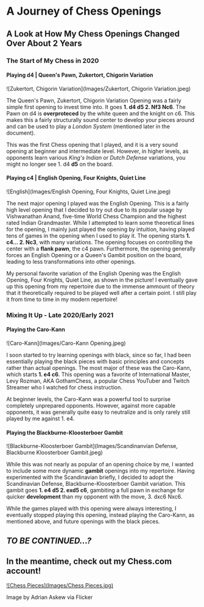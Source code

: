 # A Journey of Chess Openings
## A Look at How My Chess Openings Changed Over About 2 Years


### The Start of My Chess in 2020
#### Playing d4 | Queen's Pawn, Zukertort, Chigorin Variation

![Zukertort, Chigorin Variation](Images/Zukertort, Chigorin Variation.jpeg)

The Queen's Pawn, Zukertort, Chigorin Variation Opening was a fairly simple first opening to invest time into. It goes **1. d4 d5 2. Nf3 Nc6**. The Pawn on d4 is **overproteced** by the white queen and the knight on c6. This makes this a fairly structurally sound center to develop your pieces around and can be used to play a *London System* (mentioned later in the document).

This was the first Chess opening that I played, and it is a very sound opening at beginner and intermediate level. However, in higher levels, as opponents learn various *King's Indian* or *Dutch Defense* variations, you might no longer see 1. d4 **d5** on the board.


#### Playing c4 | English Opening, Four Knights, Quiet Line

![English](Images/English Opening, Four Knights, Quiet Line.jpeg)

The next major opening I played was the English Opening. This is a fairly high level opening that I decided to try out due to its popular usage by Vishwanathan Anand, five-time World Chess Champion and the highest rated Indian Grandmaster. While I attempted to learn some theoretical lines for the opening, I mainly just played the opening by intuition, having played tens of games in the opening when I used to play it. The opening starts **1. c4... 2. Nc3**, with many variations. The opening focuses on controlling the center with a **flank pawn**, the c4 pawn. Furthermore, the opening generally forces an English Opening or a Queen's Gambit position on the board, leading to less transformations into other openings. 

My personal favorite variation of the English Opening was the English Opening, Four Knights, Quiet Line, as shown in the picture! I eventually gave up this opening from my repertoire due to the immense ammount of theory that it theoretically required to be played well after a certain point. I still play it from time to time in my modern repertoire!




### Mixing It Up - Late 2020/Early 2021

#### Playing the Caro-Kann

![Caro-Kann](Images/Caro-Kann Opening.jpeg)

I soon started to try learning openings with black, since so far, I had been essentially playing the black pieces with basic principles and concepts rather than actual openings. The most major of these was the Caro-Kann, which starts **1. e4 c6**. This opening was a favorite of International Master, Levy Rozman, AKA GothamChess, a popular Chess YouTuber and Twitch Streamer who I watched for chess instruction.

At beginner levels, the Caro-Kann was a powerful tool to surprise completely unprepared opponents. However, against more capable opponents, it was generally quite easy to neutralize and is only rarely still played by me against 1. e4. 


#### Playing the Blackburne-Kloosterboer Gambit

![Blackburne-Kloosterboer Gambit](Images/Scandinanvian Defense, Blackburne Kloosterboer Gambit.jpeg)

While this was not nearly as popular of an opening choice by me, I wanted to include some more dynamic **gambit** openings into my repertoire. Having experimented with the Scandinavian briefly, I decided to adopt the Scandinavian Defense, Blackburne-Kloosterboer Gambit variation. This gambit goes **1. e4 d5 2. exd5 c6**, gambiting a full pawn in exchange for quicker **development** than my opponent with the move, 3. dxc6 Nxc6. 

While the games played with this opening were always interesting, I eventually stopped playing this opening, instead playing the Caro-Kann, as mentioned above, and future openings with the black pieces.

## ***TO BE CONTINUED...?***

## In the meantime, check out my Chess.com account!
[![Chess Pieces](Images/Chess Pieces.jpg)](https://www.chess.com/member/narrator54)

Image by Adrian Askew via Flicker
